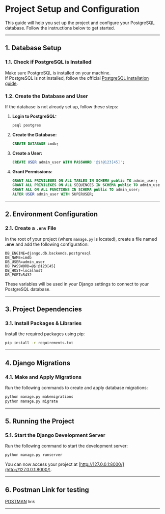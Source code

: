 # Project Setup and Configuration

This guide will help you set up the project and configure your PostgreSQL database. Follow the instructions below to get started.

---

## 1. Database Setup

### 1.1. Check if PostgreSQL is Installed
Make sure PostgreSQL is installed on your machine.  
If PostgreSQL is not installed, follow the official [PostgreSQL installation guide](https://www.postgresql.org/download/).

### 1.2. Create the Database and User

If the database is not already set up, follow these steps:

1. **Login to PostgreSQL:**

   ```bash
   psql postgres
   ```

2. **Create the Database:**

   ```sql
   CREATE DATABASE imdb;
   ```

3. **Create a User:**

   ```sql
   CREATE USER admin_user WITH PASSWORD '@$!@123[45]';
   ```

4. **Grant Permissions:**

   ```sql
   GRANT ALL PRIVILEGES ON ALL TABLES IN SCHEMA public TO admin_user;
   GRANT ALL PRIVILEGES ON ALL SEQUENCES IN SCHEMA public TO admin_user;
   GRANT ALL ON ALL FUNCTIONS IN SCHEMA public TO admin_user;
   ALTER USER admin_user WITH SUPERUSER;
   ```

---

## 2. Environment Configuration

### 2.1. Create a `.env` File

In the root of your project (where `manage.py` is located), create a file named **.env** and add the following configuration:

```env
DB_ENGINE=django.db.backends.postgresql
DB_NAME=imdb
DB_USER=admin_user
DB_PASSWORD=@$!@123[45]
DB_HOST=localhost
DB_PORT=5432
```

These variables will be used in your Django settings to connect to your PostgreSQL database.

---

## 3. Project Dependencies

### 3.1. Install Packages & Libraries

Install the required packages using pip:

```bash
pip install -r requirements.txt
```

---

## 4. Django Migrations

### 4.1. Make and Apply Migrations

Run the following commands to create and apply database migrations:

```bash
python manage.py makemigrations
python manage.py migrate
```

---

## 5. Running the Project

### 5.1. Start the Django Development Server

Run the following command to start the development server:

```bash
python manage.py runserver
```

You can now access your project at [http://127.0.0.1:8000/](http://127.0.0.1:8000/).

---

## 6. Postman Link for testing

  [POSTMAN](https://www.postman.com/imdb-project/workspace/taskmanager/collection/12167432-4785165e-abda-4630-86f7-30cebb9756ae?action=share&creator=12167432) link

---

